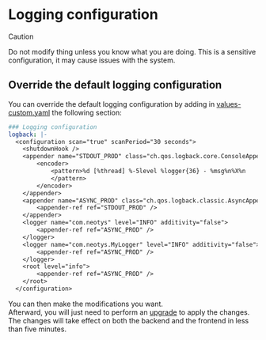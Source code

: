 # Logging configuration

> [!CAUTION]
> Do not modify thing unless you know what you are doing. This is a sensitive configuration, it may cause issues with the system.

## Override the default logging configuration

You can override the default logging configuration by adding in [values-custom.yaml](..%2Fvalues-custom.yaml) the following section:

```yaml
### Logging configuration
logback: |-
  <configuration scan="true" scanPeriod="30 seconds">
    <shutdownHook />
    <appender name="STDOUT_PROD" class="ch.qos.logback.core.ConsoleAppender">
        <encoder>
            <pattern>%d [%thread] %-5level %logger{36} - %msg%n%X%n
            </pattern>
        </encoder>
    </appender>
    <appender name="ASYNC_PROD" class="ch.qos.logback.classic.AsyncAppender">
        <appender-ref ref="STDOUT_PROD" />
    </appender>
    <logger name="com.neotys" level="INFO" additivity="false">
        <appender-ref ref="ASYNC_PROD" />
    </logger>
    <logger name="com.neotys.MyLogger" level="INFO" additivity="false">
        <appender-ref ref="ASYNC_PROD" />
    </logger>
    <root level="info">
        <appender-ref ref="ASYNC_PROD" />
    </root>
  </configuration>
```

You can then make the modifications you want.  
Afterward, you will just need to perform an [upgrade](../README.md#upgrade) to apply the changes.  
The changes will take effect on both the backend and the frontend in less than five minutes.